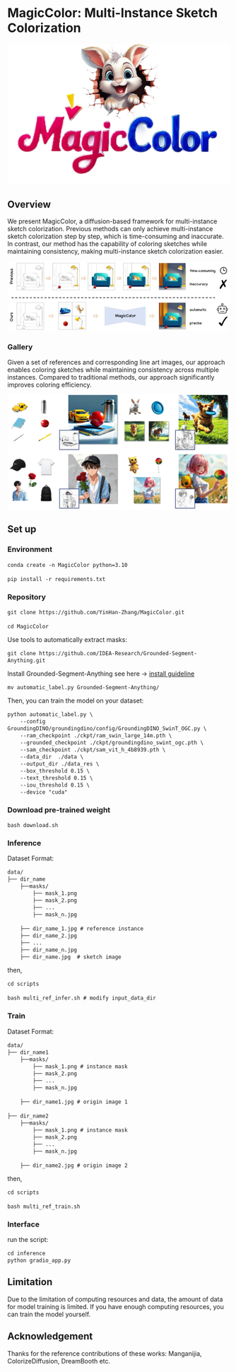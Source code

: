 # MagicColor: Multi-Instance Sketch Colorization
![](./asset/logo.png)


## Overview
We present MagicColor, a diffusion-based framework for multi-instance sketch colorization. Previous methods can only achieve multi-instance sketch colorization step by step, which is time-consuming and inaccurate. In contrast, our method has the capability of coloring sketches while maintaining consistency, making multi-instance sketch colorization easier.

![](./asset/intro.jpg)

### Gallery
Given a set of references and corresponding line art images, our approach enables coloring sketches while maintaining consistency across multiple instances. Compared to traditional methods, our approach significantly improves coloring efficiency.

![](./asset/teaser.jpg)


## Set up

### Environment

    conda create -n MagicColor python=3.10  

    pip install -r requirements.txt

### Repository

    git clone https://github.com/YinHan-Zhang/MagicColor.git
    
    cd MagicColor

Use tools to automatically extract masks:

    git clone https://github.com/IDEA-Research/Grounded-Segment-Anything.git

Install Grounded-Segment-Anything see here -> [install guideline](https://github.com/IDEA-Research/Grounded-Segment-Anything)

    mv automatic_label.py Grounded-Segment-Anything/

Then, you can train the model on your dataset:

    python automatic_label.py \
        --config GroundingDINO/groundingdino/config/GroundingDINO_SwinT_OGC.py \
        --ram_checkpoint ./ckpt/ram_swin_large_14m.pth \
        --grounded_checkpoint ./ckpt/groundingdino_swint_ogc.pth \
        --sam_checkpoint ./ckpt/sam_vit_h_4b8939.pth \
        --data_dir  ./data \
        --output_dir ./data_res \
        --box_threshold 0.15 \
        --text_threshold 0.15 \
        --iou_threshold 0.15 \
        --device "cuda"

### Download pre-trained weight

    bash download.sh

### Inference
Dataset Format:

    data/
    ├── dir_name
        ├──masks/
            ├── mask_1.png
            ├── mask_2.png
            ├── ...
            ├── mask_n.jpg

        ├── dir_name_1.jpg # reference instance
        ├── dir_name_2.jpg
        ├── ...
        ├── dir_name_n.jpg
        ├── dir_name.jpg  # sketch image

then, 

    cd scripts
    
    bash multi_ref_infer.sh # modify input_data_dir

### Train
Dataset Format:

    data/
    ├── dir_name1
        ├──masks/
            ├── mask_1.png # instance mask
            ├── mask_2.png
            ├── ...
            ├── mask_n.jpg

        ├── dir_name1.jpg # origin image 1

    ├── dir_name2
        ├──masks/
            ├── mask_1.png # instance mask
            ├── mask_2.png
            ├── ...
            ├── mask_n.jpg

        ├── dir_name2.jpg # origin image 2

then,

    cd scripts

    bash multi_ref_train.sh


### Interface
run the script:
 
    cd inference
    python gradio_app.py


## Limitation

Due to the limitation of computing resources and data, the amount of data for model training is limited. If you have enough computing resources, you can train the model yourself.

## Acknowledgement

Thanks for the reference contributions of these works: Manganijia, ColorizeDiffusion, DreamBooth etc.